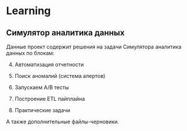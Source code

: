 # Learning
## Симулятор аналитика данных

Данные проект содержит решения на задачи Симулятора аналитика данных по блокам:

4. Автоматизация отчетности

5. Поиск аномалий (система алертов)

7. Запускаем A/B тесты

8. Построение ETL пайплайна

9. Практические задачи

А также дополнительные файлы-черновики.
